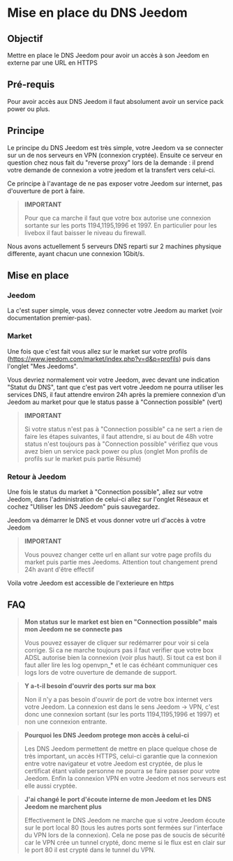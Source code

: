 # Mise en place du DNS Jeedom

## Objectif

Mettre en place le DNS Jeedom pour avoir un accès à son Jeedom en externe par une URL en HTTPS

## Pré-requis

Pour avoir accès aux DNS Jeedom il faut absolument avoir un service pack power ou plus.

## Principe

Le principe du DNS Jeedom est très simple, votre Jeedom va se connecter sur un de nos serveurs en VPN (connexion cryptée). Ensuite ce serveur en question chez nous fait du "reverse proxy" lors de la demande : il prend votre demande de connexion a votre jeedom et la transfert vers celui-ci.

Ce principe à l'avantage de ne pas exposer votre Jeedom sur internet, pas d'ouverture de port à faire.

> **IMPORTANT**
>
> Pour que ca marche il faut que votre box autorise une connexion sortante sur les ports 1194,1195,1996 et 1997. En particulier pour les livebox il faut baisser le niveau du firewall.

Nous avons actuellement 5 serveurs DNS reparti sur 2 machines physique differente, ayant chacun une connexion 1Gbit/s. 

## Mise en place

### Jeedom

La c'est super simple, vous devez connecter votre Jeedom au market (voir documentation premier-pas). 

### Market

Une fois que c'est fait vous allez sur le market sur votre profils (https://www.jeedom.com/market/index.php?v=d&p=profils) puis dans l'onglet "Mes Jeedoms".

Vous devriez normalement voir votre Jeedom, avec devant une indication "Statut du DNS", tant que c'est pas vert votre Jeedom ne pourra utiliser les services DNS, il faut attendre environ 24h après la premiere connexion d'un Jeedom au market pour que le status passe à "Connection possible" (vert)

> **IMPORTANT**
>
> Si votre status n'est pas à "Connection possible" ca ne sert a rien de faire les étapes suivantes, il faut attendre, si au bout de 48h votre status n'est toujours pas à "Connection possible" vérifiez que vous avez bien un service pack power ou plus (onglet Mon profils de profils sur le market puis partie Résumé)

### Retour à Jeedom

Une fois le status du market à "Connection possible", allez sur votre Jeedom, dans l'administration de celui-ci allez sur l'onglet Réseaux et cochez "Utiliser les DNS Jeedom" puis sauvegardez.

Jeedom va démarrer le DNS et vous donner votre url d'accès à votre Jeedom

> **IMPORTANT**
>
> Vous pouvez changer cette url en allant sur votre page profils du market puis partie mes Jeedoms. Attention tout changement prend 24h avant d'être effectif

Voila votre Jeedom est accessible de l'exterieure en https

## FAQ

> **Mon status sur le market est bien en "Connection possible" mais mon Jeedom ne se connecte pas**
>
> Vous pouvez essayer de cliquer sur redémarrer pour voir si cela corrige. Si ca ne marche toujours pas il faut verifier que votre box ADSL autorise bien la connexion (voir plus haut). Si tout ca est bon il faut aller lire les log openvpn_* et le cas échéant communiquer ces logs lors de votre ouverture de demande de support.

> **Y a-t-il besoin d'ouvrir des ports sur ma box**
>
> Non il n'y a pas besoin d'ouvrir de port de votre box internet vers votre Jeedom. La connexion est dans le sens Jeedom -> VPN, c'est donc une connexion sortant (sur les ports 1194,1195,1996 et 1997) et non une connexion entrante.

> **Pourquoi les DNS Jeedom protege mon accès à celui-ci**
>
> Les DNS Jeedom permettent de mettre en place quelque chose de très important, un accès HTTPS, celui-ci garantie que la connexion entre votre navigateur et votre Jeedom est cryptée, de plus le certificat étant valide personne ne pourra se faire passer pour votre Jeedom. Enfin la connexion VPN en votre Jeedom et nos serveurs est elle aussi cryptée.

> **J'ai changé le port d'écoute interne de mon Jeedom et les DNS Jeedom ne marchent plus**
>
> Effectivement le DNS Jeedom ne marche que si votre Jeedom écoute sur le port local 80 (tous les autres ports sont fermées sur l'interface du VPN lors de la connexion). Cela ne pose pas de soucis de sécurité car le VPN crée un tunnel crypté, donc meme si le flux est en clair sur le port 80 il est crypté dans le tunnel du VPN.
